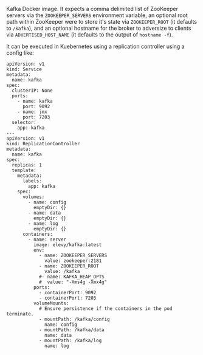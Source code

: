 Kafka Docker image.  It expects a comma delimited list of ZooKeeper servers via the 
`ZOOKEEPER_SERVERS` environment variable, an optional root path within ZooKeeper were to
store it's state via `ZOOKEEPER_ROOT` (it defaults to `/kafka`), and an optional hostname for
the broker to adversize to clients via `ADVERTISED_HOST_NAME` (it defaults to the output of 
`hostname -f`).

It can be executed in Kuebernetes using a replication controller using a config like:

```
apiVersion: v1
kind: Service
metadata:
  name: kafka
spec:
  clusterIP: None
  ports:
    - name: kafka
      port: 9092
    - name: jmx
      port: 7203
  selector:
    app: kafka
---
apiVersion: v1
kind: ReplicationController
metadata:
  name: kafka
spec:
  replicas: 1
  template:
    metadata:
      labels:
        app: kafka
    spec:
      volumes:
        - name: config
          emptyDir: {}
        - name: data
          emptyDir: {}
        - name: log
          emptyDir: {}
      containers:
        - name: server
          image: elevy/kafka:latest
          env:
            - name: ZOOKEEPER_SERVERS
              value: zookeeper:2181
            - name: ZOOKEEPER_ROOT
              value: /kafka
            #- name: KAFKA_HEAP_OPTS
            #  value: "-Xms4g -Xmx4g"
          ports:
            - containerPort: 9092
            - containerPort: 7203
          volumeMounts:
            # Ensure persistence if the containers in the pod terminate.
            - mountPath: /kafka/config
              name: config
            - mountPath: /kafka/data
              name: data
            - mountPath: /kafka/log
              name: log
```